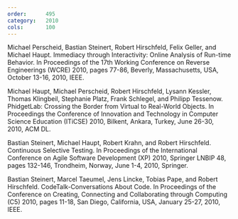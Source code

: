 ```yaml
---
order:      495
category:   2010
cols:       100
---
```

Michael Perscheid, Bastian Steinert, Robert Hirschfeld, Felix Geller, and Michael Haupt. Immediacy through Interactivity: Online Analysis of Run-time Behavior. In Proceedings of the 17th Working Conference on Reverse Engineerings (WCRE) 2010, pages 77-86, Beverly, Massachusetts, USA, October 13-16, 2010, IEEE.

Michael Haupt, Michael Perscheid, Robert Hirschfeld, Lysann Kessler, Thomas Klingbeil, Stephanie Platz, Frank Schlegel, and Philipp Tessenow. PhidgetLab: Crossing the Border from Virtual to Real-World Objects. In Proceedings the Conference of Innovation and Technology in Computer Science Education (ITiCSE) 2010, Bilkent, Ankara, Turkey, June 26-30, 2010, ACM DL.

Bastian Steinert, Michael Haupt, Robert Krahn, and Robert Hirschfeld. Continuous Selective Testing. In Proceedings of the International Conference on Agile Software Development (XP) 2010, Springer LNBIP 48, pages 132-146, Trondheim, Norway, June 1-4, 2010, Springer.

Bastian Steinert, Marcel Taeumel, Jens Lincke, Tobias Pape, and Robert Hirschfeld. CodeTalk-Conversations About Code. In Proceedings of the Conference on Creating, Connecting and Collaborating through Computing (C5) 2010, pages 11-18, San Diego, California, USA, January 25-27, 2010, IEEE.

